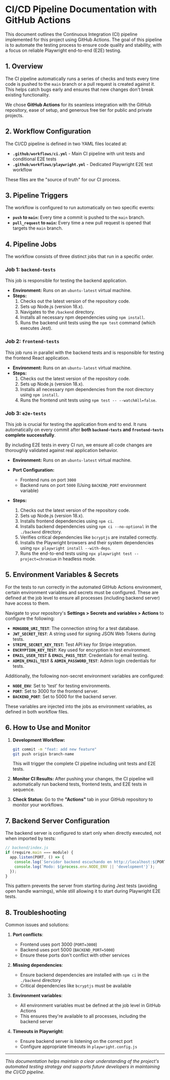 # CI/CD Pipeline Documentation with GitHub Actions

This document outlines the Continuous Integration (CI) pipeline implemented for this project using GitHub Actions. The goal of this pipeline is to automate the testing process to ensure code quality and stability, with a focus on reliable Playwright end-to-end (E2E) testing.

## 1. Overview

The CI pipeline automatically runs a series of checks and tests every time code is pushed to the `main` branch or a pull request is created against it. This helps catch bugs early and ensures that new changes don't break existing functionality.

We chose **GitHub Actions** for its seamless integration with the GitHub repository, ease of setup, and generous free tier for public and private projects.

## 2. Workflow Configuration

The CI/CD pipeline is defined in two YAML files located at:

- **`.github/workflows/ci.yml`** - Main CI pipeline with unit tests and conditional E2E tests
- **`.github/workflows/playwright.yml`** - Dedicated Playwright E2E test workflow

These files are the "source of truth" for our CI process.

## 3. Pipeline Triggers

The workflow is configured to run automatically on two specific events:

- **`push` to `main`:** Every time a commit is pushed to the `main` branch.
- **`pull_request` to `main`:** Every time a new pull request is opened that targets the `main` branch.

## 4. Pipeline Jobs

The workflow consists of three distinct jobs that run in a specific order.

### Job 1: `backend-tests`

This job is responsible for testing the backend application.

- **Environment:** Runs on an `ubuntu-latest` virtual machine.
- **Steps:**
    1.  Checks out the latest version of the repository code.
    2.  Sets up Node.js (version 18.x).
    3.  Navigates to the `/backend` directory.
    4.  Installs all necessary npm dependencies using `npm install`.
    5.  Runs the backend unit tests using the `npm test` command (which executes Jest).

### Job 2: `frontend-tests`

This job runs in parallel with the backend tests and is responsible for testing the frontend React application.

- **Environment:** Runs on an `ubuntu-latest` virtual machine.
- **Steps:**
    1.  Checks out the latest version of the repository code.
    2.  Sets up Node.js (version 18.x).
    3.  Installs all necessary npm dependencies from the root directory using `npm install`.
    4.  Runs the frontend unit tests using `npm test -- --watchAll=false`.

### Job 3: `e2e-tests`

This job is crucial for testing the application from end to end. It runs automatically on every commit after **both `backend-tests` and `frontend-tests` complete successfully**.

By including E2E tests in every CI run, we ensure all code changes are thoroughly validated against real application behavior.

- **Environment:** Runs on an `ubuntu-latest` virtual machine.
- **Port Configuration:**
  - Frontend runs on port `3000`
  - Backend runs on port `5000` (Using `BACKEND_PORT` environment variable)

- **Steps:**
    1. Checks out the latest version of the repository code.
    2. Sets up Node.js (version 18.x).
    3. Installs frontend dependencies using `npm ci`.
    4. Installs backend dependencies using `npm ci --no-optional` in the `./backend` directory.
    5. Verifies critical dependencies like `bcryptjs` are installed correctly.
    6. Installs the Playwright browsers and their system dependencies using `npx playwright install --with-deps`.
    7. Runs the end-to-end tests using `npx playwright test --project=chromium` in headless mode.

## 5. Environment Variables & Secrets

For the tests to run correctly in the automated GitHub Actions environment, certain environment variables and secrets must be configured. These are defined at the job level to ensure all processes (including backend server) have access to them.

Navigate to your repository's **Settings > Secrets and variables > Actions** to configure the following:

- **`MONGODB_URI_TEST`**: The connection string for a test database.
- **`JWT_SECRET_TEST`**: A string used for signing JSON Web Tokens during tests.
- **`STRIPE_SECRET_KEY_TEST`**: Test API key for Stripe integration.
- **`ENCRYPTION_KEY_TEST`**: Key used for encryption in test environment.
- **`EMAIL_USER_TEST`** & **`EMAIL_PASS_TEST`**: Credentials for email testing.
- **`ADMIN_EMAIL_TEST`** & **`ADMIN_PASSWORD_TEST`**: Admin login credentials for tests.

Additionally, the following non-secret environment variables are configured:

- **`NODE_ENV`**: Set to 'test' for testing environments.
- **`PORT`**: Set to 3000 for the frontend server.
- **`BACKEND_PORT`**: Set to 5000 for the backend server.

These variables are injected into the jobs as environment variables, as defined in both workflow files.

## 6. How to Use and Monitor

1. **Development Workflow:**
   ```bash
   git commit -m "feat: add new feature"
   git push origin branch-name
   ```
   This will trigger the complete CI pipeline including unit tests and E2E tests.

2. **Monitor CI Results:**
   After pushing your changes, the CI pipeline will automatically run backend tests, frontend tests, and E2E tests in sequence.

3. **Check Status:** Go to the **"Actions"** tab in your GitHub repository to monitor your workflows.

## 7. Backend Server Configuration

The backend server is configured to start only when directly executed, not when imported by tests:

```javascript
// backend/index.js
if (require.main === module) {
  app.listen(PORT, () => {
    console.log(`Servidor backend escuchando en http://localhost:${PORT}`);
    console.log(`Modo: ${process.env.NODE_ENV || 'development'}`);
  });
}
```

This pattern prevents the server from starting during Jest tests (avoiding open handle warnings), while still allowing it to start during Playwright E2E tests.

## 8. Troubleshooting

Common issues and solutions:

1. **Port conflicts**:
   - Frontend uses port 3000 (`PORT=3000`)
   - Backend uses port 5000 (`BACKEND_PORT=5000`)
   - Ensure these ports don't conflict with other services

2. **Missing dependencies**:
   - Ensure backend dependencies are installed with `npm ci` in the `./backend` directory
   - Critical dependencies like `bcryptjs` must be available

3. **Environment variables**:
   - All environment variables must be defined at the job level in GitHub Actions
   - This ensures they're available to all processes, including the backend server

4. **Timeouts in Playwright**:
   - Ensure backend server is listening on the correct port
   - Configure appropriate timeouts in `playwright.config.js`

---
*This documentation helps maintain a clear understanding of the project's automated testing strategy and supports future developers in maintaining the CI/CD pipeline.*
